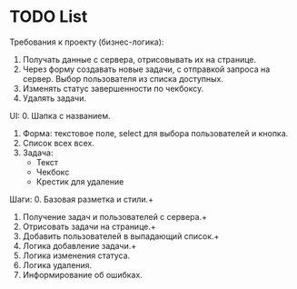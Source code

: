 # TODO List

Требования к проекту (бизнес-логика):
1. Получать данные с сервера, отрисовывать их на странице.
2. Через форму создавать новые задачи, с отправкой запроса на сервер.
   Выбор пользователя из списка доступных.
3. Изменять статус завершенности по чекбоксу.
4. Удалять задачи.

UI:
0. Шапка с названием.
1. Форма: текстовое поле, select для выбора пользователей и кнопка.
2. Список всех всех.
3. Задача:
   - Текст
   - Чекбокс
   - Крестик для удаление

Шаги:
0. Базовая разметка и стили.+
1. Получение задач и пользователей с сервера.+
2. Отрисовать задачи на странице.+
3. Добавить пользователей в выпадающий список.+
4. Логика добавление задачи.+
5. Логика изменения статуса.
6. Логика удаления.
7. Информирование об ошибках.